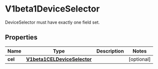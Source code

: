 

# V1beta1DeviceSelector

DeviceSelector must have exactly one field set.

## Properties

| Name | Type | Description | Notes |
|------------ | ------------- | ------------- | -------------|
|**cel** | [**V1beta1CELDeviceSelector**](V1beta1CELDeviceSelector.md) |  |  [optional] |



